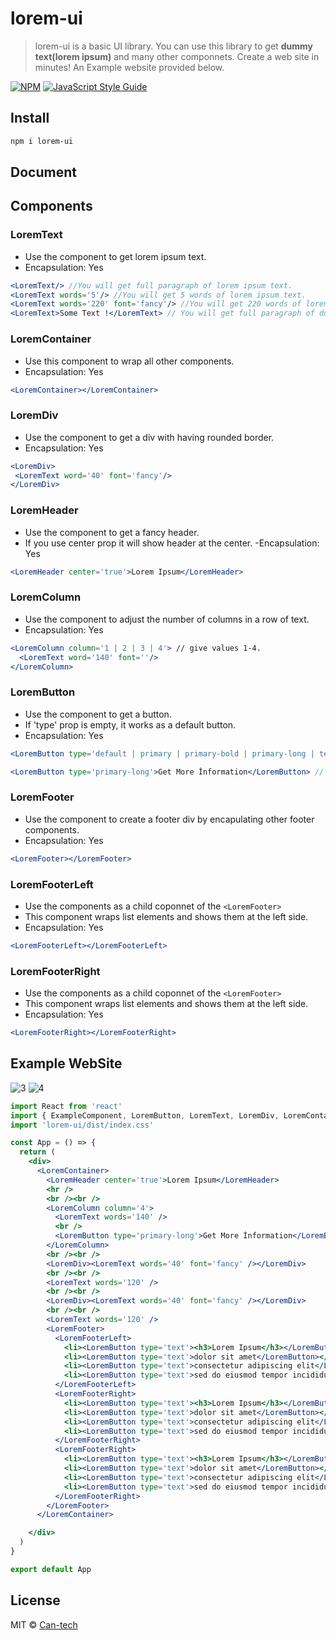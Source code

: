 # lorem-ui

> lorem-ui is a basic UI library. You can use this library to get **dummy text(lorem ipsum)** and many other componnets. Create a web site in minutes! An Example website provided below.

[![NPM](https://img.shields.io/npm/v/lorem-ui.svg)](https://www.npmjs.com/package/lorem-ui) [![JavaScript Style Guide](https://img.shields.io/badge/code_style-standard-brightgreen.svg)](https://standardjs.com)

## Install

```bash
npm i lorem-ui
```

## Document

## Components

### LoremText
* Use the component to get lorem ipsum text.
* Encapsulation: Yes
```jsx
<LoremText/> //You will get full paragraph of lorem ipsum text.
<LoremText words='5'/> //You will get 5 words of lorem ipsum text.
<LoremText words='220' font='fancy'/> //You will get 220 words of lorem ipsum with having fancy font-family.
<LoremText>Some Text !</LoremText> // You will get full paragraph of dummy lorem ipsum and the output: 'Some Text!' at the end.
```

### LoremContainer
* Use this component to wrap all other components.
* Encapsulation: Yes
```jsx
<LoremContainer></LoremContainer>
```

### LoremDiv
* Use the component to get a div with having rounded border.
* Encapsulation: Yes
```jsx
<LoremDiv>
 <LoremText word='40' font='fancy'/>
</LoremDiv>
```


### LoremHeader
* Use the component to get a fancy header.
* If you use center prop it will show header at the center.
-Encapsulation: Yes
```jsx
<LoremHeader center='true'>Lorem Ipsum</LoremHeader>
```

### LoremColumn
* Use the component to adjust the number of columns in a row of text.
* Encapsulation: Yes
```jsx
<LoremColumn column='1 | 2 | 3 | 4'> // give values 1-4.
  <LoremText word='140' font=''/>
</LoremColumn>
```

### LoremButton
* Use the component to get a button. 
* If 'type' prop is empty, it works as a default button.
* Encapsulation: Yes
```jsx
<LoremButton type='default | primary | primary-bold | primary-long | text | link'></LoremButton>

<LoremButton type='primary-long'>Get More İnformation</LoremButton> // example use case
```

### LoremFooter
* Use the component to create a footer div by encapulating other footer components.
* Encapsulation: Yes

```jsx
<LoremFooter></LoremFooter>
```

### LoremFooterLeft
* Use the components as a child coponnet of the ```<LoremFooter>```
* This component wraps list elements and shows them at the left side. 
* Encapsulation: Yes
```jsx
<LoremFooterLeft></LoremFooterLeft>
```

### LoremFooterRight
* Use the components as a child coponnet of the ```<LoremFooter>```
* This component wraps list elements and shows them at the left side. 
* Encapsulation: Yes
```jsx
<LoremFooterRight></LoremFooterRight>
```


## Example WebSite

![3](https://user-images.githubusercontent.com/61757250/189442751-01dd68e1-85d5-4333-909d-bc4247c61e45.PNG)
![4](https://user-images.githubusercontent.com/61757250/189442757-111c55e7-de76-4472-ba4d-225d2889f70f.PNG)


```jsx
import React from 'react'
import { ExampleComponent, LoremButton, LoremText, LoremDiv, LoremContainer, LoremColumn, LoremHeader, LoremFooter, LoremFooterLeft, LoremFooterRight } from 'lorem-ui'
import 'lorem-ui/dist/index.css'

const App = () => {
  return (
    <div>
      <LoremContainer>
        <LoremHeader center='true'>Lorem Ipsum</LoremHeader>
        <hr />
        <br /><br />
        <LoremColumn column='4'>
          <LoremText words='140' />
          <br />
          <LoremButton type='primary-long'>Get More İnformation</LoremButton>
        </LoremColumn>
        <br /><br />
        <LoremDiv><LoremText words='40' font='fancy' /></LoremDiv>
        <br /><br />
        <LoremText words='120' />
        <br /><br />
        <LoremDiv><LoremText words='40' font='fancy' /></LoremDiv>
        <br /><br />
        <LoremText words='120' />
        <LoremFooter>
          <LoremFooterLeft>
            <li><LoremButton type='text'><h3>Lorem Ipsum</h3></LoremButton></li>
            <li><LoremButton type='text'>dolor sit amet</LoremButton></li>
            <li><LoremButton type='text'>consectetur adipiscing elit</LoremButton></li>
            <li><LoremButton type='text'>sed do eiusmod tempor incididunt</LoremButton></li>
          </LoremFooterLeft>
          <LoremFooterRight>
            <li><LoremButton type='text'><h3>Lorem Ipsum</h3></LoremButton></li>
            <li><LoremButton type='text'>dolor sit amet</LoremButton></li>
            <li><LoremButton type='text'>consectetur adipiscing elit</LoremButton></li>
            <li><LoremButton type='text'>sed do eiusmod tempor incididunt</LoremButton></li>
          </LoremFooterRight>
          <LoremFooterRight>
            <li><LoremButton type='text'><h3>Lorem Ipsum</h3></LoremButton></li>
            <li><LoremButton type='text'>dolor sit amet</LoremButton></li>
            <li><LoremButton type='text'>consectetur adipiscing elit</LoremButton></li>
            <li><LoremButton type='text'>sed do eiusmod tempor incididunt</LoremButton></li>
          </LoremFooterRight>
        </LoremFooter>
      </LoremContainer>

    </div>
  )
}

export default App

```

## License

MIT © [Can-tech](https://github.com/Can-tech)
